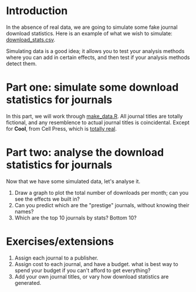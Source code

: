 # Introduction

In the absence of real data, we are going to simulate some fake
journal download statistics.  Here is an example of what we wish to
simulate:  [download_stats.csv](download_stats.csv).

Simulating data is a good idea; it allows you to test your analysis
methods where you can add in certain effects, and then test if your
analysis methods detect them.

# Part one: simulate some download statistics for journals

In this part, we will work through [make_data.R](make_data.R).  All
journal titles are totally fictional, and any resemblence to actual
journal titles is coincidental.  Except for **Cool**, from Cell Press,
which is [totally
real](http://cell.com/pb/assets/raw/journals/research/cell/cell-timeline-40/spoof.pdf).


# Part two: analyse the download statistics for journals

Now that we have some simulated data, let's analyse it.

1. Draw a graph to plot the total number of downloads per month; can
   you see the effects we built in?
2. Can you predict which are the "prestige" journals, without knowing
   their names?
3. Which are the top 10 journals by stats?  Bottom 10? 



# Exercises/extensions

1. Assign each journal to a publisher.
2. Assign cost to each journal, and have a budget.  what is best way
   to spend your budget if you can't afford to get everything?
3. Add your own journal titles, or vary how download statistics are generated.
